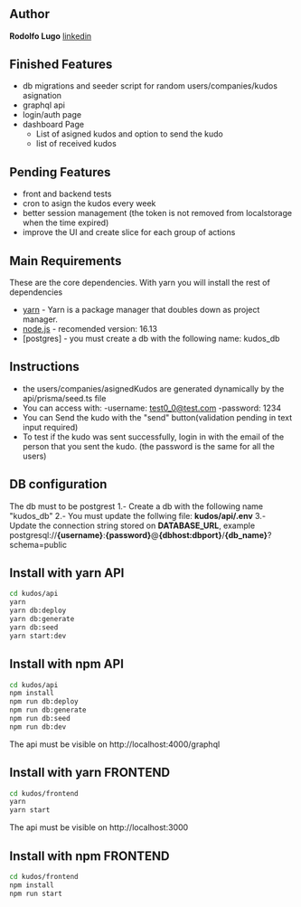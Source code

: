 # 
## Author
**Rodolfo Lugo**  [linkedin]

## Finished Features
- db migrations and seeder script for random users/companies/kudos asignation
- graphql api
- login/auth page
- dashboard Page
    -   List of asigned kudos and option to send the kudo
    -   list of received kudos

## Pending Features
- front and backend tests
- cron to asign the kudos every week
- better session management (the token is not removed from localstorage when the time expired)
- improve the UI and create slice for each group of actions

## Main Requirements
These are the core dependencies. With yarn you will install the rest of dependencies
- [yarn] - Yarn is a package manager that doubles down as project manager.
- [node.js] - recomended version: 16.13
- [postgres] - you must create a db with the following name: kudos_db

## Instructions
- the users/companies/asignedKudos are generated dynamically by the api/prisma/seed.ts file
- You can access  with:
    -username: test0_0@test.com
    -password: 1234
- You can Send the kudo with the "send" button(validation pending in text input required)
- To test if the kudo was sent successfully,  login in with the email of the person that you sent the kudo. (the password is the same for all the users)

## DB configuration
The db must to be postgrest
1.- Create a db with the following name "kudos_db"
2.- You must update the follwing file: **kudos/api/.env**
3.- Update the connection string stored on **DATABASE_URL**, example
postgresql://**{username}**:**{password}**@**{dbhost:dbport}**/**{db_name}**?schema=public

## Install with yarn API
```sh
cd kudos/api
yarn
yarn db:deploy
yarn db:generate
yarn db:seed
yarn start:dev
```

## Install with npm API
```sh
cd kudos/api
npm install
npm run db:deploy
npm run db:generate
npm run db:seed
npm run db:dev
```
The api must be visible on http://localhost:4000/graphql

## Install with yarn FRONTEND
```sh
cd kudos/frontend
yarn
yarn start
```
The api must be visible on http://localhost:3000

## Install with npm FRONTEND
```sh
cd kudos/frontend
npm install
npm run start
```
   [node.js]: <http://nodejs.org>
   [yarn]: <https://yarnpkg.com/>
   [linkedin]: <https://www.linkedin.com/in/rodolfo-lugo/>
   
